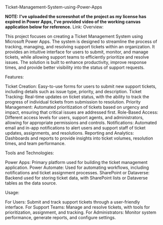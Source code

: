 Ticket-Management-System-using-Power-Apps

**NOTE: I've uploaded the screesnhot of the project as my license has expired in Power Apps, I've provided video of the working canvas application below for reference.**
Link: 
Overview:

This project focuses on creating a Ticket Management System using Microsoft Power Apps. The system is designed to streamline the process of tracking, managing, and resolving support tickets within an organization. It provides an intuitive interface for users to submit, monitor, and manage tickets, while allowing support teams to efficiently prioritize and resolve issues. The solution is built to enhance productivity, improve response times, and provide better visibility into the status of support requests.

Features:

Ticket Creation: Easy-to-use forms for users to submit new support tickets, including details such as issue type, priority, and description.
Ticket Tracking: Real-time updates on ticket status, with the ability to track the progress of individual tickets from submission to resolution.
Priority Management: Automated prioritization of tickets based on urgency and impact, ensuring that critical issues are addressed first.
Role-Based Access: Different access levels for users, support agents, and administrators, allowing for appropriate permissions and controls.
Notifications: Automated email and in-app notifications to alert users and support staff of ticket updates, assignments, and resolutions.
Reporting and Analytics: Dashboards and reports to provide insights into ticket volumes, resolution times, and team performance.

Tools and Technologies:

Power Apps: Primary platform used for building the ticket management application.
Power Automate: Used for automating workflows, including notifications and ticket assignment processes.
SharePoint or Dataverse: Backend used for storing ticket data, with SharePoint lists or Dataverse tables as the data source.

Usage:

For Users: Submit and track support tickets through a user-friendly interface.
For Support Teams: Manage and resolve tickets, with tools for prioritization, assignment, and tracking.
For Administrators: Monitor system performance, generate reports, and configure settings.
